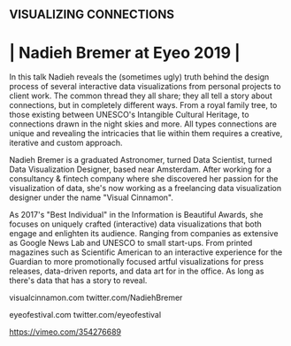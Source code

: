 ## VISUALIZING CONNECTIONS
# | Nadieh Bremer at Eyeo 2019 |

In this talk Nadieh reveals the (sometimes ugly) truth behind the design process of several interactive data visualizations from personal projects to client work. The common thread they all share; they all tell a story about connections, but in completely different ways. From a royal family tree, to those existing between UNESCO's Intangible Cultural Heritage, to connections drawn in the night skies and more. All types connections are unique and revealing the intricacies that lie within them requires a creative, iterative and custom approach. 

Nadieh Bremer is a graduated Astronomer, turned Data Scientist, turned Data Visualization Designer, based near Amsterdam. After working for a consultancy & fintech company where she discovered her passion for the visualization of data, she's now working as a freelancing data visualization designer under the name "Visual Cinnamon". 

As 2017's "Best Individual" in the Information is Beautiful Awards, she focuses on uniquely crafted (interactive) data visualizations that both engage and enlighten its audience. Ranging from companies as extensive as Google News Lab and UNESCO to small start-ups. From printed magazines such as Scientific American to an interactive experience for the Guardian to more promotionally focused artful visualizations for press releases, data-driven reports, and data art for in the office. As long as there's data that has a story to reveal. 

visualcinnamon.com
twitter.com/NadiehBremer

eyeofestival.com
twitter.com/eyeofestival

https://vimeo.com/354276689
